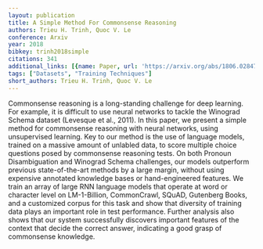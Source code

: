 ```yaml
---
layout: publication
title: A Simple Method For Commonsense Reasoning
authors: Trieu H. Trinh, Quoc V. Le
conference: Arxiv
year: 2018
bibkey: trinh2018simple
citations: 341
additional_links: [{name: Paper, url: 'https://arxiv.org/abs/1806.02847'}]
tags: ["Datasets", "Training Techniques"]
short_authors: Trieu H. Trinh, Quoc V. Le
---
```

Commonsense reasoning is a long-standing challenge for deep learning. For
example, it is difficult to use neural networks to tackle the Winograd Schema
dataset (Levesque et al., 2011). In this paper, we present a simple method for
commonsense reasoning with neural networks, using unsupervised learning. Key to
our method is the use of language models, trained on a massive amount of
unlabled data, to score multiple choice questions posed by commonsense
reasoning tests. On both Pronoun Disambiguation and Winograd Schema challenges,
our models outperform previous state-of-the-art methods by a large margin,
without using expensive annotated knowledge bases or hand-engineered features.
We train an array of large RNN language models that operate at word or
character level on LM-1-Billion, CommonCrawl, SQuAD, Gutenberg Books, and a
customized corpus for this task and show that diversity of training data plays
an important role in test performance. Further analysis also shows that our
system successfully discovers important features of the context that decide the
correct answer, indicating a good grasp of commonsense knowledge.